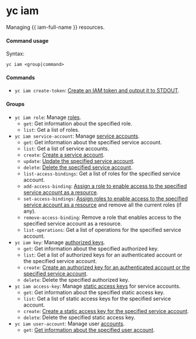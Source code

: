 # yc iam

Managing {{ iam-full-name }} resources.

#### Command usage

Syntax:

`yc iam <group|command>`

#### Commands

- `yc iam create-token`: [Create an IAM token and output it to STDOUT](../../../iam/operations/iam-token/create.md).

#### Groups

- `yc iam role`: Manage [roles](../../../iam/concepts/access-control/roles.md).
   - `get`: Get information about the specified role.
   - `list`: Get a list of roles.
- `yc iam service-account`: Manage [service accounts](../../../iam/concepts/users/service-accounts.md).
   - `get`: Get information about the specified service account.
   - `list`: Get a list of service accounts.
   - `create`: [Create a service account](../../../iam/operations/sa/create.md).
   - `update`: [Update the specified service account](../../../iam/operations/sa/update.md).
   - `delete`: [Delete the specified service account](../../../iam/operations/sa/delete.md).
   - `list-access-bindings`: Get a list of roles for the specified service account.
   - `add-access-binding`: [Assign a role to enable access to the specified service account as a resource](../../../iam/operations/sa/set-access-bindings.md).
   - `set-access-bindings`: [Assign roles to enable access to the specified service account as a resource](../../../iam/operations/sa/set-access-bindings.md#multiple-roles) and remove all the current roles (if any).
   - `remove-access-binding`: Remove a role that enables access to the specified service account as a resource.
   - `list-operations`: Get a list of operations for the specified service account.
- `yc iam key`: Manage [authorized keys](../../../iam/concepts/authorization/key.md).
   - `get`: Get information about the specified authorized key.
   - `list`: Get a list of authorized keys for an authenticated account or the specified service account.
   - `create`: [Create an authorized key for an authenticated account or the specified service account](../../../iam/operations/iam-token/create-for-sa.md#keys-create).
   - `delete`: Delete the specified authorized key.
- `yc iam access-key`: Manage [static access keys](../../../iam/concepts/authorization/access-key.md) for service accounts.
   - `get`: Get information about the specified static access key.
   - `list`: Get a list of static access keys for the specified service account.
   - `create`: [Create a static access key for the specified service account](../../../iam/operations/sa/create-access-key.md).
   - `delete`: Delete the specified static access key.
- `yc iam user-account`: Manage user [accounts](../../../iam/concepts/index.md#accounts).
   - `get`: [ Get information about the specified user account](../../../iam/operations/users/get.md).


